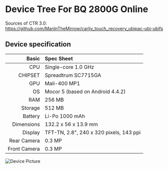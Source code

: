 # Device Tree For BQ 2800G Online

Sources of CTR 3.0: https://github.com/ManInTheMirrow/carliv_touch_recovery_ubipac-ubi-ubifs

## Device specification

Basic   | Spec Sheet
-------:|:------------------------
CPU     | Single-core 1.0 GHz
CHIPSET | Spreadtrum SC7715GA
GPU     | Mali-400 MP1
OS      | Mocor 5 (based on Android 4.4.2)
RAM     | 256 MB
Storage | 512 MB
Battery | Li-Po 1000 mAh
Dimensions | 132.2 x 56 x 13.9 mm
Display | TFT-TN, 2.8", 240 x 320 pixels, 143 ppi
Rear Camera  | 0.3 MP
Front Camera | 0.3 MP

![Device Picture](https://bq.ru/upload/resize_cache/iblock/ca0/500_2000_0/_01_Foto_600x600_2800.jpg)
